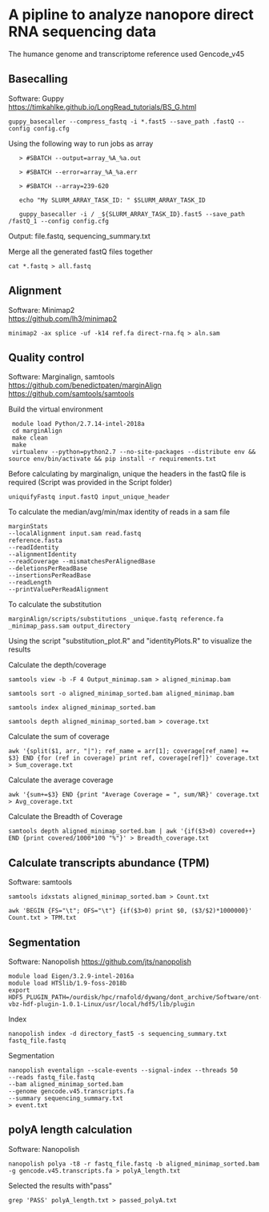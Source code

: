 # A pipline to analyze nanopore direct RNA sequencing data
The humance genome and transcriptome reference used Gencode_v45  
## Basecalling
Software: Guppy  
https://timkahlke.github.io/LongRead_tutorials/BS_G.html  
```
guppy_basecaller --compress_fastq -i *.fast5 --save_path .fastQ --config config.cfg
```
Using the following way to run jobs as array
```
   > #SBATCH --output=array_%A_%a.out

   > #SBATCH --error=array_%A_%a.err

   > #SBATCH --array=239-620

   echo "My SLURM_ARRAY_TASK_ID: " $SLURM_ARRAY_TASK_ID
   
   guppy_basecaller -i / _${SLURM_ARRAY_TASK_ID}.fast5 --save_path /fastQ_1 --config config.cfg
```
Output: file.fastq, sequencing_summary.txt  

Merge all the generated fastQ files together
```
cat *.fastq > all.fastq
```
## Alignment
Software: Minimap2  
https://github.com/lh3/minimap2    
```
minimap2 -ax splice -uf -k14 ref.fa direct-rna.fq > aln.sam
```
## Quality control
Software: Marginalign, samtools  
https://github.com/benedictpaten/marginAlign  
https://github.com/samtools/samtools  

Build the virtual environment  
```
 module load Python/2.7.14-intel-2018a
 cd marginAlign
 make clean
 make
 virtualenv --python=python2.7 --no-site-packages --distribute env && source env/bin/activate && pip install -r requirements.txt
```
Before calculating by marginalign, unique the headers in the fastQ file is required (Script was provided in the Script folder)
```
uniquifyFastq input.fastQ input_unique_header
```
To calculate the median/avg/min/max identity of reads in a sam file
```
marginStats
--localAlignment input.sam read.fastq
reference.fasta
--readIdentity
--alignmentIdentity
--readCoverage --mismatchesPerAlignedBase
--deletionsPerReadBase
--insertionsPerReadBase
--readLength
--printValuePerReadAlignment
```
To calculate the substitution  
```
marginAlign/scripts/substitutions _unique.fastq reference.fa _minimap_pass.sam output_directory
```
Using the script "substitution_plot.R" and "identityPlots.R" to visualize the results  

Calculate the depth/coverage  
```
samtools view -b -F 4 Output_minimap.sam > aligned_minimap.bam
```
```
samtools sort -o aligned_minimap_sorted.bam aligned_minimap.bam
```
```
samtools index aligned_minimap_sorted.bam
```
```
samtools depth aligned_minimap_sorted.bam > coverage.txt
```
Calculate the sum of coverage  
```
awk '{split($1, arr, "|"); ref_name = arr[1]; coverage[ref_name] += $3} END {for (ref in coverage) print ref, coverage[ref]}' coverage.txt > Sum_coverage.txt
```
Calculate the average coverage  
```
awk '{sum+=$3} END {print "Average Coverage = ", sum/NR}' coverage.txt > Avg_coverage.txt
```
Calculate the Breadth of Coverage
```
samtools depth aligned_minimap_sorted.bam | awk '{if($3>0) covered++} END {print covered/1000*100 "%"}' > Breadth_coverage.txt
```
## Calculate transcripts abundance (TPM)
Software: samtools
```
samtools idxstats aligned_minimap_sorted.bam > Count.txt
```
```
awk 'BEGIN {FS="\t"; OFS="\t"} {if($3>0) print $0, ($3/$2)*1000000}' Count.txt > TPM.txt
```
## Segmentation
Software: Nanopolish
https://github.com/jts/nanopolish  
```
module load Eigen/3.2.9-intel-2016a
module load HTSlib/1.9-foss-2018b
export HDF5_PLUGIN_PATH=/ourdisk/hpc/rnafold/dywang/dont_archive/Software/ont-vbz-hdf-plugin-1.0.1-Linux/usr/local/hdf5/lib/plugin
```
Index
```
nanopolish index -d directory_fast5 -s sequencing_summary.txt fastq_file.fastq
```
Segmentation  
```
nanopolish eventalign --scale-events --signal-index --threads 50
--reads fastq_file.fastq
--bam aligned_minimap_sorted.bam
--genome gencode.v45.transcripts.fa
--summary sequencing_summary.txt
> event.txt
```
## polyA length calculation
Software: Nanopolish  
```
nanopolish polya -t8 -r fastq_file.fastq -b aligned_minimap_sorted.bam -g gencode.v45.transcripts.fa > polyA_length.txt
```
Selected the results with"pass"
```
grep 'PASS' polyA_length.txt > passed_polyA.txt
```



















